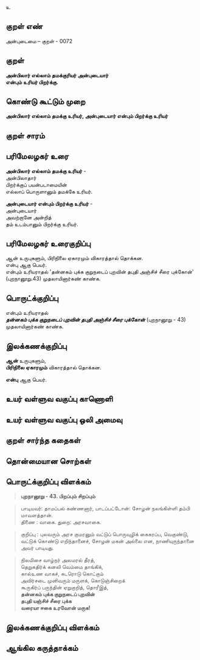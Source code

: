 உ

## குறள் எண் 

அன்புடைமை – குறள் - 0072  

## குறள் 

**அன்பிலார் எல்லாம் தமக்குரியர் அன்புடையார்  
என்பும் உரியர் பிறர்க்கு.** 

## கொண்டு கூட்டும் முறை

**அன்பிலார் எல்லாம் தமக்கு உரியர், அன்புடையார் என்பும் பிறர்க்கு உரியர்**   

## குறள் சாரம் 


## பரிமேலழகர் உரை

**அன்பிலார் எல்லாம் தமக்கு உரியர்** -  
அன்பிலாதார்  
பிறர்க்குப் பயன்படாமையின்  
எல்லாப் பொருளானும் தமக்கே உரியர்.  

**அன்புடையார் என்பும் பிறர்க்கு உரியர்** -  
அன்புடையார்  
அவற்றானே அன்றித்  
தம் உடம்பானும் பிறர்க்கு உரியர்.

## பரிமேலழகர் உரைகுறிப்பு   

ஆன் உருபுகளும், பிரிநிலை ஏகாரமும் விகாரத்தால் தொக்கன.  
என்பு ஆகு பெயர்.  
என்பும் உரியராதல் 'தன்னகம் புக்க குறுநடைப் புறவின் தபுதி அஞ்சிச் சீரை புக்கோன்' (புறநானூறு.43) முதலாயினார்கண் காண்க.  

## பொருட்க்குறிப்பு 

என்பும் உரியராதல்  
_**தன்னகம் புக்க குறுநடைப் புறவின் தபுதி அஞ்சிச் சீரை புக்கோன்**_ (புறநானூறு - 43) முதலாயினார்கண் காண்க.

## இலக்கணக்குறிப்பு  

**ஆன்** உருபுகளும்,  
**பிரிநிலை ஏகாரமும்** விகாரத்தால் தொக்கன.  

**என்பு** ஆகு பெயர்.   

## உயர் வள்ளுவ வகுப்பு காணொளி


## உயர் வள்ளுவ வகுப்பு ஒலி அமைவு 

 
## குறள் சார்ந்த கதைகள் 


## தொன்மையான சொற்கள்


## பொருட்க்குறிப்பு விளக்கம்

>**புறநானூறு - 43. பிறப்பும் சிறப்பும்**

>பாடியவர்: தாமப்பல் கண்ணனார், பாடப்பட்டோன்: சோழன் நலங்கிள்ளி தம்பி மாவளத்தான்.  
>திணை : வாகை. துறை: அரசவாகை.  

>குறிப்பு : புலவரும் அரச குமரனும் வட்டுப் பொருவுழிக் கைகரப்ப, வெகுண்டு, வட்டுக் கொண்டு எறிந்தானைச், சோழன் மகன் அல்லை என, நாணியுருந்தானை அவர் பாடியது.  

>நிலமிசை வாழ்நர் அலமரல் தீரத்,  
>தெறுகதிர்க் கனலி வெம்மை தாங்கிக்,  
>கால்உண வாகச், சுடரொடு கொட்கும்  
>அவிர்சடை முனிவரும் மருளக், கொடுஞ்சிறைக்  
>கூருகிர்ப் பருந்தின் ஏறுகுறித், தொரீஇத்,  
>**தன்னகம் புக்க குறுநடைப் புறவின்  
>தபுதி யஞ்சிச் சீரை புக்க  
>வரையா ஈகை உரவோன் மருக!**  


## இலக்கணக்குறிப்பு விளக்கம்


## ஆங்கில கருத்தாக்கம் 


